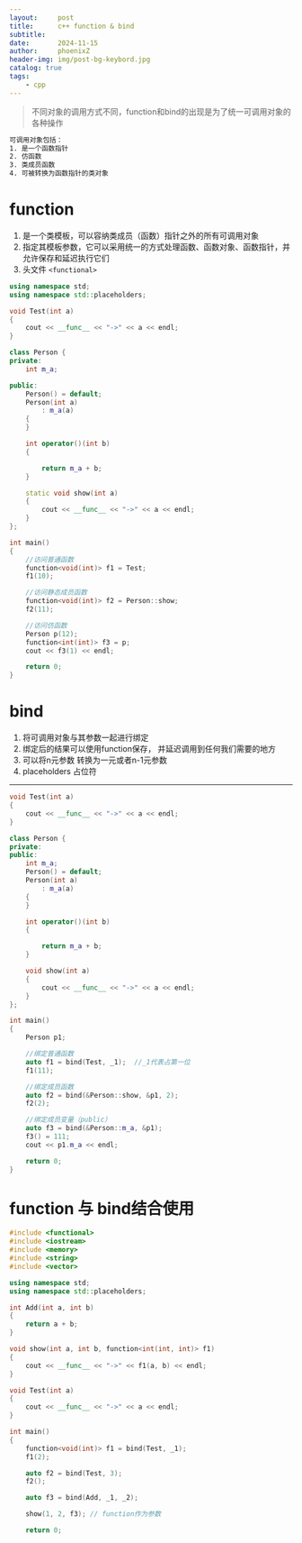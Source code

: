 ```yaml
---
layout:     post
title:      c++ function & bind
subtitle:   
date:       2024-11-15
author:     phoenixZ
header-img: img/post-bg-keybord.jpg
catalog: true
tags:
    - cpp
---
```

> 不同对象的调用方式不同，function和bind的出现是为了统一可调用对象的各种操作

```xml
可调用对象包括：
1. 是一个函数指针
2. 仿函数
3. 类成员函数
4. 可被转换为函数指针的类对象
```

# function

1. 是一个类模板，可以容纳类成员（函数）指针之外的所有可调用对象
2. 指定其模板参数，它可以采用统一的方式处理函数、函数对象、函数指针，并允许保存和延迟执行它们
3. 头文件 `<functional>`

```cpp
using namespace std;
using namespace std::placeholders;

void Test(int a)
{
    cout << __func__ << "->" << a << endl;
}

class Person {
private:
    int m_a;

public:
    Person() = default;
    Person(int a)
        : m_a(a)
    {
    }

    int operator()(int b)
    {

        return m_a + b;
    }

    static void show(int a)
    {
        cout << __func__ << "->" << a << endl;
    }
};

int main()
{
    //访问普通函数
    function<void(int)> f1 = Test;
    f1(10);

    //访问静态成员函数
    function<void(int)> f2 = Person::show;
    f2(11);

    //访问仿函数
    Person p(12);
    function<int(int)> f3 = p;
    cout << f3(1) << endl;

    return 0;
}
```

# bind

1. 将可调用对象与其参数一起进行绑定
2. 绑定后的结果可以使用function保存， 并延迟调用到任何我们需要的地方
3. 可以将n元参数 转换为一元或者n-1元参数
4. placeholders 占位符

---

```cpp
void Test(int a)
{
    cout << __func__ << "->" << a << endl;
}

class Person {
private:
public:
    int m_a;
    Person() = default;
    Person(int a)
        : m_a(a)
    {
    }

    int operator()(int b)
    {

        return m_a + b;
    }

    void show(int a)
    {
        cout << __func__ << "->" << a << endl;
    }
};

int main()
{ 
    Person p1;

    //绑定普通函数
    auto f1 = bind(Test, _1);  //_1代表占第一位
    f1(11);

    //绑定成员函数
    auto f2 = bind(&Person::show, &p1, 2);
    f2(2);

    //绑定成员变量（public）
    auto f3 = bind(&Person::m_a, &p1);
    f3() = 111;
    cout << p1.m_a << endl;

    return 0;
}
```

# function 与 bind结合使用

```cpp
#include <functional>
#include <iostream>
#include <memory>
#include <string>
#include <vector>

using namespace std;
using namespace std::placeholders;

int Add(int a, int b)
{
    return a + b;
}

void show(int a, int b, function<int(int, int)> f1)
{
    cout << __func__ << "->" << f1(a, b) << endl;
}

void Test(int a)
{
    cout << __func__ << "->" << a << endl;
}

int main()
{
    function<void(int)> f1 = bind(Test, _1);
    f1(2);

    auto f2 = bind(Test, 3);
    f2();

    auto f3 = bind(Add, _1, _2);

    show(1, 2, f3); // function作为参数

    return 0;

```
